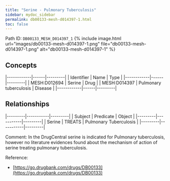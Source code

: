 ```yaml
---
title: "Serine - Pulmonary Tuberculosis"
sidebar: mydoc_sidebar
permalink: db00133-mesh-d014397-1.html
toc: false 
---
```



Path ID: `DB00133_MESH_D014397_1`
{% include image.html url="images/db00133-mesh-d014397-1.png" file="db00133-mesh-d014397-1.png" alt="db00133-mesh-d014397-1" %}

## Concepts

|------------|------|---------|
| Identifier | Name | Type    |
|------------|------|---------|
| MESH:D012694 | Serine | Drug |
| MESH:D014397 | Pulmonary tuberculosis | Disease |
|------------|------|---------|

## Relationships

|---------|-----------|---------|
| Subject | Predicate | Object  |
|---------|-----------|---------|
| Serine | TREATS | Pulmonary Tuberculosis |
|---------|-----------|---------|

Comment: In the DrugCentral serine is indicated for Pulmonary tuberculosis, however no literature evidences found about the mechanism of action of serine treating pulmonary tuberculosis.

Reference: 
  - [https://go.drugbank.com/drugs/DB00133](https://go.drugbank.com/drugs/DB00133)
